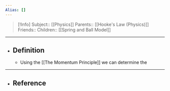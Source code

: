 ```yaml
---
Alias: []
---
```

> [!Info]
> Subject:: [[Physics]]
> Parents:: [[Hooke's Law (Physics)]]
> Friends:: 
> Children:: [[Spring and Ball Model]]
---
- ## Definition
	- Using the [[The Momentum Principle]] we can determine the
---
- ## Reference